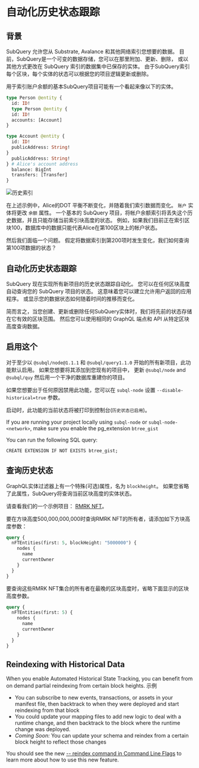 # 自动化历史状态跟踪

## 背景

SubQuery 允许您从 Substrate, Avalance 和其他网络索引您想要的数据。 目前，SubQuery是一个可变的数据存储，您可以在那里附加、更新、删除， 或以其他方式更改在 SubQuery 索引的数据集中已保存的实体。 由于SubQuery索引每个区块，每个实体的状态可以根据您的项目逻辑更新或删除。

用于索引账户余额的基本SubQuery项目可能有一个看起来像以下的实体。

```graphql
type Person @entity {
  id: ID!
  type Person @entity {
  id: ID!
  accounts: [Account] 
}

type Account @entity {
  id: ID!
  publicAddress: String!
}
  publicAddress: String!
} # Alice's account address
  balance: BigInt
  transfers: [Transfer]
}
```

![历史索引](/assets/img/historic_indexing.png)

在上述示例中，Alice的DOT 平衡不断变化，并随着我们索引数据而变化。 `账户` 实体将更改 `余额` 属性。 一个基本的 SubQuery 项目，将帐户余额索引将丢失这个历史数据，并且只能存储当前索引块高度的状态。 例如，如果我们目前正在索引区块100，数据库中的数据只能代表Alice在第100区块上的帐户状态。

然后我们面临一个问题。 假定将数据索引到第200项时发生变化，我们如何查询第100项数据的状态？

## 自动化历史状态跟踪

SubQuery 现在实现所有新项目的历史状态跟踪自动化。 您可以在任何区块高度自动查询您的 SubQuery 项目的状态。 这意味着您可以建立允许用户返回的应用程序。 或显示您的数据状态如何随着时间的推移而变化。

简而言之，当您创建、更新或删除任何SubQuery实体时，我们将先前的状态存储在它有效的区块范围。 然后您可以使用相同的 GraphQL 端点和 API 从特定区块高度查询数据。

## 启用这个

对于至少以 `@subql/node@1.1.1` 和 `@subql/query1.1.0` 开始的所有新项目，此功能默认启用。 如果您想要将其添加到您现有的项目中， 更新 `@subql/node` and `@subql/quy` 然后用一个干净的数据库重建你的项目。

如果您想要出于任何原因禁用此功能，您可以在 `subql-node` 设置 `--disable-historical=true` 参数。

启动时，此功能的当前状态将被打印到控制台(`历史状态已启用`)。

If you are running your project locally using `subql-node` or `subql-node-<network>`, make sure you enable the pg_extension `btree_gist`

You can run the following SQL query:

```shell
CREATE EXTENSION IF NOT EXISTS btree_gist;
```

## 查询历史状态

GraphQL实体过滤器上有一个特殊(可选)属性，名为 `blockheight`。 如果您省略了此属性，SubQuery将查询当前区块高度的实体状态。

请查看我们的一个示例项目： [RMRK NFT](https://explorer.subquery.network/subquery/subquery/rmrk-nft-historical)。

要在方块高度500,000,000,000时查询RMRK NFT的所有者，请添加如下方块高度参数：

```graphql
query {
  nFTEntities(first: 5, blockHeight: "5000000") {
    nodes {
      name
      currentOwner
    }
  }
}
```

要查询这些RMRK NFT集合的所有者在最晚的区块高度时，省略下面显示的区块高度参数。

```graphql
query {
  nFTEntities(first: 5) {
    nodes {
      name
      currentOwner
    }
  }
}
```

## Reindexing with Historical Data

When you enable Automated Historical State Tracking, you can benefit from on demand partial reindexing from certain block heights. 示例

- You can subscribe to new events, transactions, or assets in your manifest file, then backtrack to when they were deployed and start reindexing from that block
- You could update your mapping files to add new logic to deal with a runtime change, and then backtrack to the block where the runtime change was deployed.
- _Coming Soon:_ You can update your schema and reindex from a certain block height to reflect those changes

You should see the new [-- reindex command in Command Line Flags](./references.md#reindex) to learn more about how to use this new feature.
